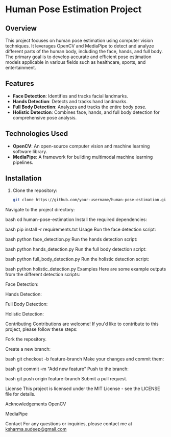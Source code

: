 # Human Pose Estimation Project

## Overview
This project focuses on human pose estimation using computer vision techniques. It leverages OpenCV and MediaPipe to detect and analyze different parts of the human body, including the face, hands, and full body. The primary goal is to develop accurate and efficient pose estimation models applicable in various fields such as healthcare, sports, and entertainment.

## Features
- **Face Detection**: Identifies and tracks facial landmarks.
- **Hands Detection**: Detects and tracks hand landmarks.
- **Full Body Detection**: Analyzes and tracks the entire body pose.
- **Holistic Detection**: Combines face, hands, and full body detection for comprehensive pose analysis.

## Technologies Used
- **OpenCV**: An open-source computer vision and machine learning software library.
- **MediaPipe**: A framework for building multimodal machine learning pipelines.

## Installation
1. Clone the repository:
   ```bash
   git clone https://github.com/your-username/human-pose-estimation.git
Navigate to the project directory:

bash
cd human-pose-estimation
Install the required dependencies:

bash
pip install -r requirements.txt
Usage
Run the face detection script:

bash
python face_detection.py
Run the hands detection script:

bash
python hands_detection.py
Run the full body detection script:

bash
python full_body_detection.py
Run the holistic detection script:

bash
python holistic_detection.py
Examples
Here are some example outputs from the different detection scripts:

Face Detection:

Hands Detection:

Full Body Detection:

Holistic Detection:

Contributing
Contributions are welcome! If you'd like to contribute to this project, please follow these steps:

Fork the repository.

Create a new branch:

bash
git checkout -b feature-branch
Make your changes and commit them:

bash
git commit -m "Add new feature"
Push to the branch:

bash
git push origin feature-branch
Submit a pull request.

License
This project is licensed under the MIT License - see the LICENSE file for details.

Acknowledgements
OpenCV

MediaPipe

Contact
For any questions or inquiries, please contact me at ksharma.sudeep@gmail.com
